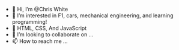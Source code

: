 - 👋 Hi, I’m @Chris White
- 👀 I’m interested in F1, cars, mechanical engineering, and learning programming!
- 🌱 HTML, CSS, And JavaScript
- 💞️ I’m looking to collaborate on ...
- 📫 How to reach me ...

<!---
ChrisWhite06/ChrisWhite06 is a ✨ special ✨ repository because its `README.md` (this file) appears on your GitHub profile.
You can click the Preview link to take a look at your changes.
--->
